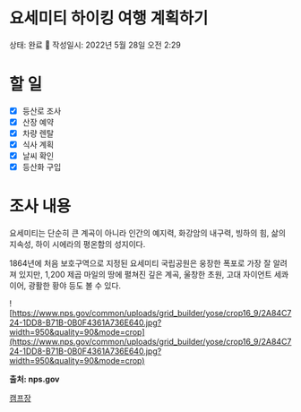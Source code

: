 # 요세미티 하이킹 여행 계획하기

상태: 완료 🙌
작성일시: 2022년 5월 28일 오전 2:29

# 할 일

- [x]  등산로 조사
- [x]  산장 예약
- [x]  차량 렌탈
- [x]  식사 계획
- [x]  날씨 확인
- [x]  등산화 구입

# 조사 내용

요세미티는 단순히 큰 계곡이 아니라 인간의 예지력, 화강암의 내구력, 빙하의 힘, 삶의 지속성, 하이 시에라의 평온함의 성지이다.

1864년에 처음 보호구역으로 지정된 요세미티 국립공원은 웅장한 폭포로 가장 잘 알려져 있지만, 1,200 제곱 마일의 땅에 펼쳐진 깊은 계곡, 울창한 초원, 고대 자이언트 세콰이어, 광활한 황야 등도 볼 수 있다. 

![https://www.nps.gov/common/uploads/grid_builder/yose/crop16_9/2A84C724-1DD8-B71B-0B0F4361A736E640.jpg?width=950&quality=90&mode=crop](https://www.nps.gov/common/uploads/grid_builder/yose/crop16_9/2A84C724-1DD8-B71B-0B0F4361A736E640.jpg?width=950&quality=90&mode=crop)

**출처: nps.gov**

[캠프장](%E1%84%8B%E1%85%AD%E1%84%89%E1%85%A6%E1%84%86%E1%85%B5%E1%84%90%E1%85%B5%20%E1%84%92%E1%85%A1%E1%84%8B%E1%85%B5%E1%84%8F%E1%85%B5%E1%86%BC%20%E1%84%8B%E1%85%A7%E1%84%92%E1%85%A2%E1%86%BC%20%E1%84%80%E1%85%A8%E1%84%92%E1%85%AC%E1%86%A8%E1%84%92%E1%85%A1%E1%84%80%E1%85%B5%2045dd5093aa594c4b8b4af09158c6949b/%E1%84%8F%E1%85%A2%E1%86%B7%E1%84%91%E1%85%B3%E1%84%8C%E1%85%A1%E1%86%BC%201e1a0f9424b64411b7e063b0027c149d.csv)